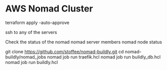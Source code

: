 # AWS Nomad Cluster

terraform apply -auto-approve

ssh to any of the servers

Check the status of the nomad
nomad server members
nomad node status

git clone https://github.com/stoffee/nomad-buildly.git
cd nomad-buildly/nomad_jobs
nomad job run traefik.hcl
nomad job run buildly_db.hcl
nomad job run buildly.hcl